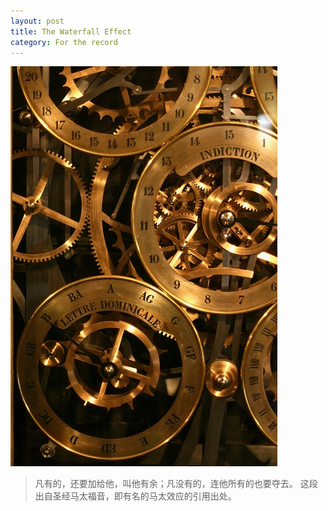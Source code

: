 ```yaml
---
layout: post
title: The Waterfall Effect
category: For the record
---
```


![set](/images/gear.jpg)

>凡有的，还要加给他，叫他有余；凡没有的，连他所有的也要夺去。	
这段出自圣经马太福音，即有名的马太效应的引用出处。


	











